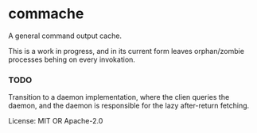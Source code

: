 # commache

A general command output cache.

This is a work in progress, and in its current form
leaves orphan/zombie processes behing on every invokation.

### TODO

Transition to a daemon implementation, where the clien
queries the daemon, and the daemon is responsible for the
lazy after-return fetching.

License: MIT OR Apache-2.0
